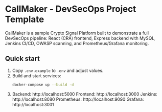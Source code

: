 # CallMaker - DevSecOps Project Template

CallMaker is a sample Crypto Signal Platform built to demonstrate a full DevSecOps pipeline:
React (CRA) frontend, Express backend with MySQL, Jenkins CI/CD, OWASP scanning, and Prometheus/Grafana monitoring.

## Quick start
1. Copy `.env.example` to `.env` and adjust values.
2. Build and start services:
   ```bash
   docker-compose up --build -d
   ```
3. Backend: http://localhost:5000
   Frontend: http://localhost:3000
   Jenkins: http://localhost:8080
   Prometheus: http://localhost:9090
   Grafana: http://localhost:3001
